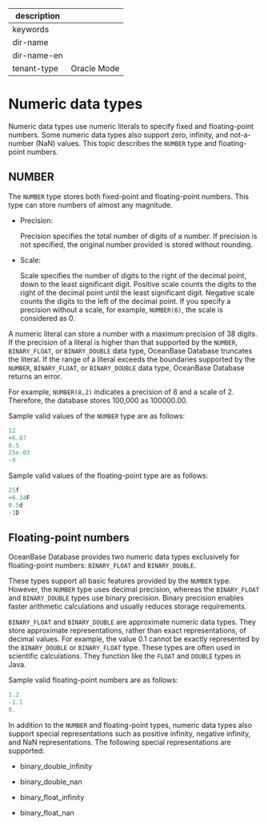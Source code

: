 |description||
|---|---|
|keywords||
|dir-name||
|dir-name-en||
|tenant-type|Oracle Mode|

# Numeric data types

Numeric data types use numeric literals to specify fixed and floating-point numbers. Some numeric data types also support zero, infinity, and not-a-number (NaN) values. This topic describes the `NUMBER` type and floating-point numbers.

## NUMBER

The `NUMBER` type stores both fixed-point and floating-point numbers. This type can store numbers of almost any magnitude.

* Precision:

   Precision specifies the total number of digits of a number. If precision is not specified, the original number provided is stored without rounding.

* Scale:

   Scale specifies the number of digits to the right of the decimal point, down to the least significant digit. Positive scale counts the digits to the right of the decimal point until the least significant digit. Negative scale counts the digits to the left of the decimal point. If you specify a precision without a scale, for example, `NUMBER(6)`, the scale is considered as 0.

A numeric literal can store a number with a maximum precision of 38 digits. If the precision of a literal is higher than that supported by the `NUMBER`, `BINARY_FLOAT`, or `BINARY_DOUBLE` data type, OceanBase Database truncates the literal. If the range of a literal exceeds the boundaries supported by the `NUMBER`, `BINARY_FLOAT`, or `BINARY_DOUBLE` data type, OceanBase Database returns an error.

For example, `NUMBER(8,2)` indicates a precision of 8 and a scale of 2. Therefore, the database stores 100,000 as 100000.00.

Sample valid values of the `NUMBER` type are as follows:

```sql
12
+6.87
0.5
25e-03
-9
```

Sample valid values of the floating-point type are as follows:

```sql
25f
+6.34F
0.5d
-1D
```

## Floating-point numbers

OceanBase Database provides two numeric data types exclusively for floating-point numbers: `BINARY_FLOAT` and `BINARY_DOUBLE`.

These types support all basic features provided by the `NUMBER` type. However, the `NUMBER` type uses decimal precision, whereas the `BINARY_FLOAT` and `BINARY_DOUBLE` types use binary precision. Binary precision enables faster arithmetic calculations and usually reduces storage requirements.

`BINARY_FLOAT` and `BINARY_DOUBLE` are approximate numeric data types. They store approximate representations, rather than exact representations, of decimal values. For example, the value 0.1 cannot be exactly represented by the `BINARY_DOUBLE` or `BINARY_FLOAT` type. These types are often used in scientific calculations. They function like the `FLOAT` and `DOUBLE` types in Java.

Sample valid floating-point numbers are as follows:

```sql
1.2
-1.1
0.
```

In addition to the `NUMBER` and floating-point types, numeric data types also support special representations such as positive infinity, negative infinity, and NaN representations. The following special representations are supported:

* binary_double_infinity

* binary_double_nan

* binary_float_infinity

* binary_float_nan





